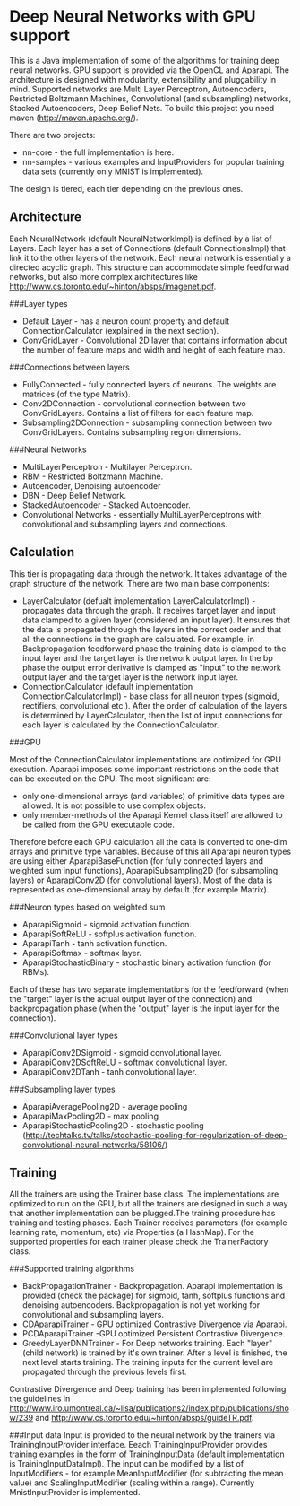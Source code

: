 Deep Neural Networks with GPU support
=====================================

This is a Java implementation of some of the algorithms for training deep neural networks. GPU support is provided via the OpenCL and Aparapi.
The architecture is designed with modularity, extensibility and pluggability in mind.
Supported networks are Multi Layer Perceptron, Autoencoders, Restricted Boltzmann Machines, Convolutional (and subsampling) networks, Stacked Autoencoders, Deep Belief Nets.
To build this project you need maven (http://maven.apache.org/).

There are two projects:
- nn-core - the full implementation is here.
- nn-samples - various examples and InputProviders for popular training data sets (currently only MNIST is implemented).

The design is tiered, each tier depending on the previous ones.

Architecture
------------
Each NeuralNetwork (default NeuralNetworkImpl) is defined by a list of Layers. Each layer has a set of Connections (default ConnectionsImpl) that link it to the other layers of the network. Each neural network is essentially a directed acyclic graph. This structure can accommodate simple feedforwad networks, but also more complex architectures like http://www.cs.toronto.edu/~hinton/absps/imagenet.pdf.

###Layer types
- Default Layer - has a neuron count property and default ConnectionCalculator (explained in the next section).
- ConvGridLayer - Convolutional 2D layer that contains information about the number of feature maps and width and height of each feature map.

###Connections between layers
- FullyConnected - fully connected layers of neurons. The weights are matrices (of the type Matrix).
- Conv2DConnection - convolutional connection between two ConvGridLayers. Contains a list of filters for each feature map.
- Subsampling2DConnection - subsampling connection between two ConvGridLayers. Contains subsampling region dimensions.

###Neural Networks
- MultiLayerPerceptron - Multilayer Perceptron.
- RBM - Restricted Boltzmann Machine.
- Autoencoder, Denoising autoencoder
- DBN - Deep Belief Network.
- StackedAutoencoder - Stacked Autoencoder.
- Convolutional Networks - essentially MultiLayerPerceptrons with convolutional and subsampling layers and connections.

Calculation
-----------

This tier is propagating data through the network. It takes advantage of the graph structure of the network. There are two main base components:
- LayerCalculator (defualt implementation LayerCalculatorImpl) - propagates data through the graph. It receives target layer and input data clamped to a given layer (considered an input layer). It ensures that the data is propagated through the layers in the correct order and that all the connections in the graph are calculated. For example, in Backpropagation feedforward phase the training data is clamped to the input layer and the target layer is the network output layer. In the bp phase the output error derivative is clamped as "input" to the network output layer and the target layer is the network input layer.
- ConnectionCalculator (default implementation ConnectionCalculatorImpl) - base class for all neuron types (sigmoid, rectifiers, convolutional etc.). After the order of calculation of the layers is determined by LayerCalculator, then the list of input connections for each layer is calculated by the ConnectionCalculator.

###GPU

Most of the ConnectionCalculator implementations are optimized for GPU execution. Aparapi imposes some important restrictions on the code that can be executed on the GPU. The most significant are:
- only one-dimensional arrays (and variables) of primitive data types are allowed. It is not possible to use complex objects.
- only member-methods of the Aparapi Kernel class itself are allowed to be called from the GPU executable code. 

Therefore before each GPU calculation all the data is converted to one-dim arrays and primitive type variables. Because of this all Aparapi neuron types are using either AparapiBaseFunction (for fully connected layers and weighted sum input functions), AparapiSubsampling2D (for subsampling layers) or AparapiConv2D (for convolutional layers). 
Most of the data is represented as one-dimensional array by default (for example Matrix).

###Neuron types based on weighted sum

- AparapiSigmoid - sigmoid activation function.
- AparapiSoftReLU - softplus activation function.
- AparapiTanh - tanh activation function.
- AparapiSoftmax - softmax layer.
- AparapiStochasticBinary - stochastic binary activation function (for RBMs).

Each of these has two separate implementations for the feedforward (when the "target" layer is the actual output layer of the connection) and backpropagation phase (when the "output" layer is the input layer for the connection).

###Convolutional layer types

- AparapiConv2DSigmoid - sigmoid convolutional layer.
- AparapiConv2DSoftReLU - softmax convolutional layer.
- AparapiConv2DTanh - tanh convolutional layer.

###Subsampling layer types

- AparapiAveragePooling2D - average pooling
- AparapiMaxPooling2D - max pooling
- AparapiStochasticPooling2D - stochastic pooling (http://techtalks.tv/talks/stochastic-pooling-for-regularization-of-deep-convolutional-neural-networks/58106/)

Training
--------

All the trainers are using the Trainer base class. The implementations are optimized to run on the GPU, but all the trainers are designed in such a way that another implementation can be plugged.The training procedure has training and testing phases. Each Trainer receives parameters (for example learning rate, momentum, etc) via Properties (a HashMap). For the supported properties for each trainer please check the TrainerFactory class.

###Supported training algorithms
- BackPropagationTrainer - Backpropagation. Aparapi implementation is provided (check the package) for sigmoid, tanh, softplus functions and denoising autoencoders. Backpropagation is not yet working for convolutional and subsampling layers.
- CDAparapiTrainer - GPU optimized Contrastive Divergence via Aparapi.
- PCDAparapiTrainer -GPU optimized Persistent Contrastive Divergence.
- GreedyLayerDNNTrainer - For Deep networks training. Each "layer" (child network) is trained by it's own trainer. After a level is finished, the next level starts training. The training inputs for the current level are propagated through the previous levels first.

Contrastive Divergence and Deep training has been implemented following the guidelines in 
http://www.iro.umontreal.ca/~lisa/publications2/index.php/publications/show/239 and http://www.cs.toronto.edu/~hinton/absps/guideTR.pdf.

###Input data
Input is provided to the neural network by the trainers via TrainingInputProvider interface. Eeach TrainingInputProvider provides training examples in the form of TrainingInputData (default implementation is TrainingInputDataImpl). The input can be modified by a list of InputModifiers - for example MeanInputModifier (for subtracting the mean value) and ScalingInputModifier (scaling within a range). Currently MnistInputProvider is implemented.
